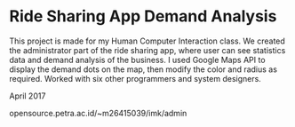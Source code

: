 # Ride Sharing App Demand Analysis

This project is made for my Human Computer Interaction class.
We created the administrator part of the ride sharing app, where
user can see statistics data and demand analysis of the business.
I used Google Maps API to display the demand dots on the map,
then modify the color and radius as required. Worked with six other
programmers and system designers.
 
April 2017

opensource.petra.ac.id/~m26415039/imk/admin
